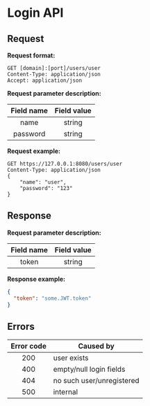 # Login API

## Request

__Request format:__

```
GET [domain]:[port]/users/user
Content-Type: application/json
Accept: application/json
```

__Request parameter description:__

| Field name    | Field value   |
|:-------------:|:-------------:|
| name          | string        |
| password      | string        |

__Request example:__

```
GET https://127.0.0.1:8080/users/user
Content-Type: application/json
{
    "name": "user",
    "password": "123"
}
```

## Response

__Request parameter description:__

| Field name    | Field value   |
|:-------------:|:-------------:|
| token         | string        |

__Response example:__

```json
{
  "token": "some.JWT.token"
}
```

## Errors

| Error code  | Caused by                 |
|:-----------:|---------------------------|
| 200         | user exists               |
| 400         | empty/null login fields   |
| 404         | no such user/unregistered |
| 500         | internal                  |